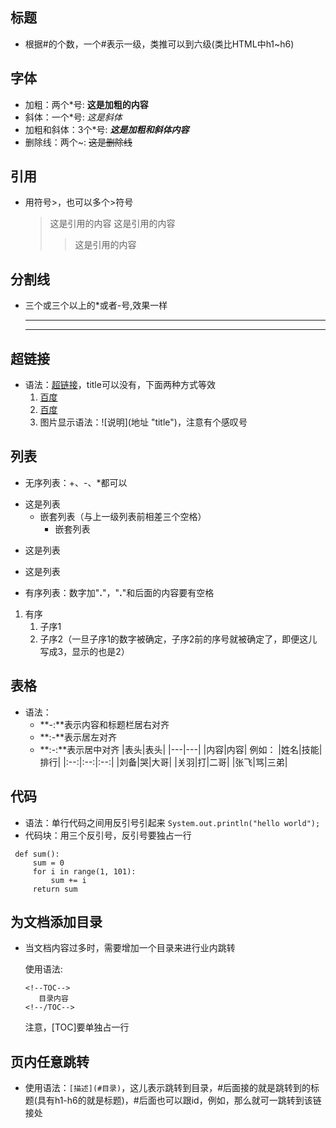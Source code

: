 ## 标题

- 根据#的个数，一个#表示一级，类推可以到六级(类比HTML中h1~h6)

## 字体
- 加粗：两个\*号: **这是加粗的内容**
- 斜体：一个\*号: *这是斜体*
- 加粗和斜体：3个\*号: ***这是加粗和斜体内容***
- 删除线：两个\~: ~~这是删除线~~

## 引用
- 用符号\>，也可以多个\>符号
  > 这是引用的内容
  > 这是引用的内容
  >
  > > 这是引用的内容

## 分割线
- 三个或三个以上的*或者-号,效果一样
  ***
  ----

## 超链接
- 语法：[超链接](超链接地址 "title")，title可以没有，下面两种方式等效
  1. [百度](http://www.baidu.com "百度")
  2. <a href="http://www.baidu.com" target="_blank" title="百度">百度</a>
  3. 图片显示语法：\!\[说明\](地址 "title")，注意有个感叹号

## 列表
- 无序列表：+、-、*都可以
 * 这是列表
    * 嵌套列表（与上一级列表前相差三个空格）
       * 嵌套列表
  - 这是列表
  + 这是列表
- 有序列表：数字加"**.**"，"**.**"和后面的内容要有空格
 1. 有序
     1. 子序1
     2. 子序2（一旦子序1的数字被确定，子序2前的序号就被确定了，即便这儿写成3，显示的也是2）

## 表格
- 语法：
   - **-:**表示内容和标题栏居右对齐
   - **:-**表示居左对齐
   - **:-:**表示居中对齐
  \|表头|表头|
  |---|---|
  |内容|内容|
  例如：
  |姓名|技能|排行|
  |:--:|:--:|:--:|
  |刘备|哭|大哥|
  |关羽|打|二哥|
  |张飞|骂|三弟|

## 代码
- 语法：单行代码之间用反引号引起来
  `System.out.println("hello world");`
- 代码块：用三个反引号，反引号要独占一行
 ```
  def sum():
      sum = 0
      for i in range(1, 101):
          sum += i
      return sum
 ```

## 为文档添加目录

- 当文档内容过多时，需要增加一个目录来进行业内跳转

  使用语法: 

  ```
  <!--TOC-->
     目录内容
  <!--/TOC-->
  ```
  
  注意，[TOC]要单独占一行


## 页内任意跳转

- 使用语法：`[描述](#目录)`，这儿表示跳转到目录，#后面接的就是跳转到的标题(具有h1-h6的就是标题)，#后面也可以跟id，例如<a id="xxxx"></a>，那么就可一跳转到该链接处
